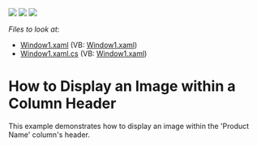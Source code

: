 <!-- default badges list -->
![](https://img.shields.io/endpoint?url=https://codecentral.devexpress.com/api/v1/VersionRange/128649936/11.1.4%2B)
[![](https://img.shields.io/badge/Open_in_DevExpress_Support_Center-FF7200?style=flat-square&logo=DevExpress&logoColor=white)](https://supportcenter.devexpress.com/ticket/details/E1629)
[![](https://img.shields.io/badge/📖_How_to_use_DevExpress_Examples-e9f6fc?style=flat-square)](https://docs.devexpress.com/GeneralInformation/403183)
<!-- default badges end -->
<!-- default file list -->
*Files to look at*:

* [Window1.xaml](./CS/DXGrid_DisplayHeaderImage/Window1.xaml) (VB: [Window1.xaml](./VB/DXGrid_DisplayHeaderImage/Window1.xaml))
* [Window1.xaml.cs](./CS/DXGrid_DisplayHeaderImage/Window1.xaml.cs) (VB: [Window1.xaml](./VB/DXGrid_DisplayHeaderImage/Window1.xaml))
<!-- default file list end -->
# How to Display an Image within a Column Header


<p>This example demonstrates how to display an image within the 'Product Name' column's header.</p>

<br/>


